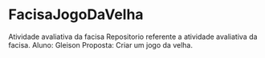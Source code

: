 # FacisaJogoDaVelha
Atividade avaliativa da facisa
Repositorio referente a atividade avaliativa da facisa. Aluno: Gleison 
Proposta: Criar um jogo da velha.
